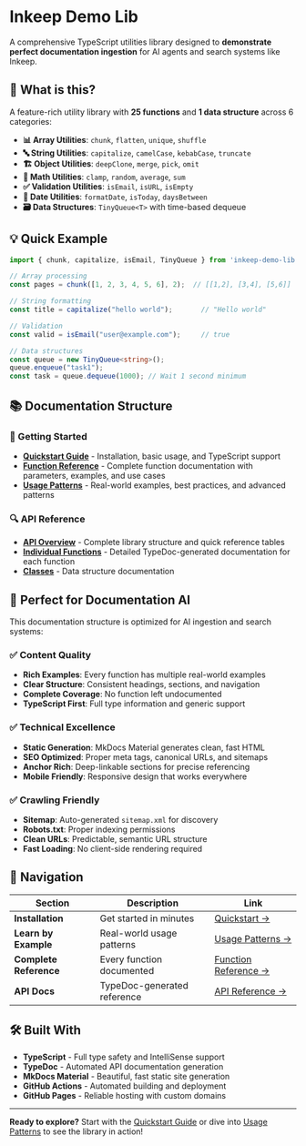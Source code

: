# Inkeep Demo Lib

A comprehensive TypeScript utilities library designed to **demonstrate perfect documentation ingestion** for AI agents and search systems like Inkeep.

## 🚀 What is this?

A feature-rich utility library with **25 functions** and **1 data structure** across 6 categories:

- **📊 Array Utilities**: `chunk`, `flatten`, `unique`, `shuffle`
- **🔤 String Utilities**: `capitalize`, `camelCase`, `kebabCase`, `truncate`  
- **🏗️ Object Utilities**: `deepClone`, `merge`, `pick`, `omit`
- **🔢 Math Utilities**: `clamp`, `random`, `average`, `sum`
- **✅ Validation Utilities**: `isEmail`, `isURL`, `isEmpty`
- **📅 Date Utilities**: `formatDate`, `isToday`, `daysBetween`
- **🗃️ Data Structures**: `TinyQueue<T>` with time-based dequeue

## 💡 Quick Example

```typescript
import { chunk, capitalize, isEmail, TinyQueue } from 'inkeep-demo-lib';

// Array processing
const pages = chunk([1, 2, 3, 4, 5, 6], 2);  // [[1,2], [3,4], [5,6]]

// String formatting  
const title = capitalize("hello world");       // "Hello world"

// Validation
const valid = isEmail("user@example.com");     // true

// Data structures
const queue = new TinyQueue<string>();
queue.enqueue("task1");
const task = queue.dequeue(1000); // Wait 1 second minimum
```

## 📚 Documentation Structure

### 🎯 Getting Started
- **[Quickstart Guide](guides/quickstart/)** - Installation, basic usage, and TypeScript support
- **[Function Reference](guides/function-reference/)** - Complete function documentation with parameters, examples, and use cases
- **[Usage Patterns](guides/usage-patterns/)** - Real-world examples, best practices, and advanced patterns

### 🔍 API Reference  
- **[API Overview](api/)** - Complete library structure and quick reference tables
- **[Individual Functions](api/)** - Detailed TypeDoc-generated documentation for each function
- **[Classes](api/classes/TinyQueue/)** - Data structure documentation

## 🎯 Perfect for Documentation AI

This documentation structure is optimized for AI ingestion and search systems:

### ✅ Content Quality
- **Rich Examples**: Every function has multiple real-world examples
- **Clear Structure**: Consistent headings, sections, and navigation
- **Complete Coverage**: No function left undocumented
- **TypeScript First**: Full type information and generic support

### ✅ Technical Excellence  
- **Static Generation**: MkDocs Material generates clean, fast HTML
- **SEO Optimized**: Proper meta tags, canonical URLs, and sitemaps
- **Anchor Rich**: Deep-linkable sections for precise referencing
- **Mobile Friendly**: Responsive design that works everywhere

### ✅ Crawling Friendly
- **Sitemap**: Auto-generated `sitemap.xml` for discovery
- **Robots.txt**: Proper indexing permissions
- **Clean URLs**: Predictable, semantic URL structure
- **Fast Loading**: No client-side rendering required

## 🔗 Navigation

| Section | Description | Link |
|---------|-------------|------|
| **Installation** | Get started in minutes | [Quickstart →](guides/quickstart/) |
| **Learn by Example** | Real-world usage patterns | [Usage Patterns →](guides/usage-patterns/) |
| **Complete Reference** | Every function documented | [Function Reference →](guides/function-reference/) |
| **API Docs** | TypeDoc-generated reference | [API Reference →](api/) |

## 🛠️ Built With

- **TypeScript** - Full type safety and IntelliSense support
- **TypeDoc** - Automated API documentation generation  
- **MkDocs Material** - Beautiful, fast static site generation
- **GitHub Actions** - Automated building and deployment
- **GitHub Pages** - Reliable hosting with custom domains

---

**Ready to explore?** Start with the [Quickstart Guide](guides/quickstart/) or dive into [Usage Patterns](guides/usage-patterns/) to see the library in action!
